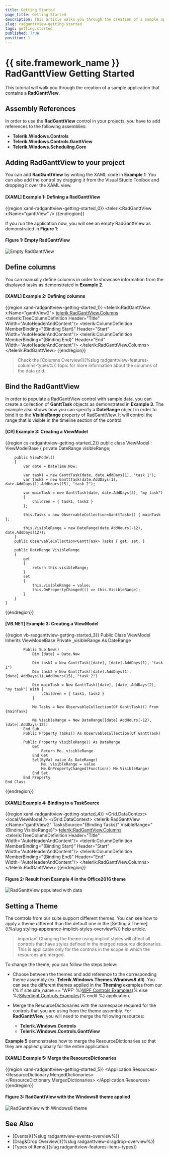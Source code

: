 ```yaml
---
title: Getting Started
page_title: Getting Started
description: This article walks you through the creation of a sample application containing RadGanttView.
slug: radganttview-getting-started
tags: getting,started
published: True
position: 1
---
```


# {{ site.framework_name }} RadGanttView Getting Started

This tutorial will walk you through the creation of a sample application that contains a __RadGanttView__.

## Assembly References

In order to use the __RadGanttView__ control in your projects, you have to add references to the following assemblies:			

* __Telerik.Windows.Controls__
* __Telerik.Windows.Controls.GanttView__
* __Telerik.Windows.Scheduling.Core__

## Adding RadGanttView to your project

You can add __RadGanttView__ by writing the XAML code in __Example 1__. You can also add the control by dragging it from the Visual Studio Toolbox and dropping it over the XAML view. 

#### __[XAML] Example 1: Defining a RadGanttView__

{{region xaml-radganttview-getting-started_0}}
	<UserControl xmlns:telerik="http://schemas.telerik.com/2008/xaml/presentation">
	    <Grid>
	        <telerik:RadGanttView x:Name="ganttView" />
	    </Grid>
	</UserControl>
{{endregion}}

If you run the application now, you will see an empty RadGanttView as demonstrated in __Figure 1__:

#### __Figure 1: Empty RadGanttView__
![Empty RadGanttView](images/ganttview_gettingstarted_010.png)

## Define columns

You can manually define columns in order to showcase information from the displayed tasks as demonstrated in __Example 2__.

#### __[XAML] Example 2: Defining columns__

{{region xaml-radganttview-getting-started_1}}
	<telerik:RadGanttView x:Name="ganttView2">
	    <telerik:RadGanttView.Columns>
	        <telerik:TreeColumnDefinition Header="Title" Width="AutoHeaderAndContent"/>
	        <telerik:ColumnDefinition MemberBinding="{Binding Start}" Header="Start" Width="AutoHeaderAndContent"/>
	        <telerik:ColumnDefinition MemberBinding="{Binding End}" Header="End" Width="AutoHeaderAndContent"/>
	    </telerik:RadGanttView.Columns>
	</telerik:RadGanttView>
{{endregion}}

>Check the [Columns Overview]({%slug radganttview-features-columns-types%}) topic for more information about the columns of the data grid.    

## Bind the RadGanttView

In order to populate a RadGanttView control with sample data, you can create a collection of __GanttTask__ objects as demonstrated in __Example 3__. The example also shows how you can specify a __DateRange__ object in order to bind it to the __VisibleRange__ property of RadGanttView. It will control the range that is visible in the timeline section of the control.  

#### __[C#] Example 3: Creating a ViewModel__

{{region cs-radganttview-getting-started_2}}
    public class ViewModel : ViewModelBase
    {
        private DateRange visibleRange;

        public ViewModel()
        {
            var date = DateTime.Now;

            var task1 = new GanttTask(date, date.AddDays(1), "task 1");
            var task2 = new GanttTask(date.AddDays(1), date.AddDays(1).AddHours(15), "task 2");

            var mainTask = new GanttTask(date, date.AddDays(2), "my task")
            {
                Children = { task1, task2 }
            };

            this.Tasks = new ObservableCollection<GanttTask>() { mainTask };

            this.VisibleRange = new DateRange(date.AddHours(-12), date.AddDays(12));
        }
        public ObservableCollection<GanttTask> Tasks { get; set; }

        public DateRange VisibleRange
        {
            get
            {
                return this.visibleRange;
            }
            set
            {
                this.visibleRange = value;
                this.OnPropertyChanged(() => this.VisibleRange);
            }
        }
    }
{{endregion}}

#### __[VB.NET] Example 3: Creating a ViewModel__

{{region vb-radganttview-getting-started_3}}
	Public Class ViewModel
		Inherits ViewModelBase
			Private _visibleRange As DateRange

			Public Sub New()
				Dim [date] = Date.Now

				Dim task1 = New GanttTask([date], [date].AddDays(1), "task 1")
				Dim task2 = New GanttTask([date].AddDays(1), [date].AddDays(1).AddHours(15), "task 2")

				Dim mainTask = New GanttTask([date], [date].AddDays(2), "my task") With {
					.Children = { task1, task2 }
				}

				Me.Tasks = New ObservableCollection(Of GanttTask)() From {mainTask}

				Me.VisibleRange = New DateRange([date].AddHours(-12), [date].AddDays(12))
			End Sub
			Public Property Tasks() As ObservableCollection(Of GanttTask)

			Public Property VisibleRange() As DateRange
				Get
					Return Me._visibleRange
				End Get
				Set(ByVal value As DateRange)
					Me._visibleRange = value
					Me.OnPropertyChanged(Function() Me.VisibleRange)
				End Set
			End Property
	End Class
{{endregion}}

#### __[XAML] Example 4: Binding to a TaskSource__

{{region xaml-radganttview-getting-started_4}}
	<Grid>
        <Grid.DataContext>
            <local:ViewModel />
        </Grid.DataContext>
        <telerik:RadGanttView x:Name="ganttView2" TasksSource="{Binding Tasks}" VisibleRange="{Binding VisibleRange}">
            <telerik:RadGanttView.Columns>
                <telerik:TreeColumnDefinition Header="Title" Width="AutoHeaderAndContent"/>
                <telerik:ColumnDefinition MemberBinding="{Binding Start}" Header="Start" Width="AutoHeaderAndContent"/>
                <telerik:ColumnDefinition MemberBinding="{Binding End}" Header="End" Width="AutoHeaderAndContent"/>
            </telerik:RadGanttView.Columns>
        </telerik:RadGanttView>
    </Grid>
{{endregion}}

#### __Figure 2: Result from Example 4 in the Office2016 theme__

![RadGanttView populated with data](images/ganttview_gettingstarted_020.png)

## Setting a Theme

The controls from our suite support different themes. You can see how to apply a theme different than the default one in the [Setting a Theme]({%slug styling-apperance-implicit-styles-overview%}) help article.

>important Changing the theme using implicit styles will affect all controls that have styles defined in the merged resource dictionaries. This is applicable only for the controls in the scope in which the resources are merged. 

To change the theme, you can follow the steps below:
* Choose between the themes and add reference to the corresponding theme assembly (ex: **Telerik.Windows.Themes.Windows8.dll**). You can see the different themes applied in the **Theming** examples from our {% if site.site_name == 'WPF' %}[WPF Controls Examples](https://demos.telerik.com/wpf/){% else %}[Silverlight Controls Examples](https://demos.telerik.com/silverlight/#GridView/Theming){% endif %} application.

* Merge the ResourceDictionaries with the namespace required for the controls that you are using from the theme assembly. For __RadGanttView__, you will need to merge the following resources:

	* __Telerik.Windows.Controls__
	* __Telerik.Windows.Controls.GanttView__

__Example 5__ demonstrates how to merge the ResourceDictionaries so that they are applied globally for the entire application.

#### __[XAML] Example 5: Merge the ResourceDictionaries__  
{{region xaml-radganttview-getting-started_5}}
	<Application.Resources>
		<ResourceDictionary>
			<ResourceDictionary.MergedDictionaries>
				<ResourceDictionary Source="/Telerik.Windows.Themes.Windows8;component/Themes/System.Windows.xaml"/>
				<ResourceDictionary Source="/Telerik.Windows.Themes.Windows8;component/Themes/Telerik.Windows.Controls.xaml"/>
				<ResourceDictionary Source="/Telerik.Windows.Themes.Windows8;component/Themes/Telerik.Windows.Controls.GanttView.xaml"/>
			</ResourceDictionary.MergedDictionaries>
		</ResourceDictionary>
	</Application.Resources>
{{endregion}}
	
#### __Figure 3: RadGanttView with the Windows8 theme applied__
![RadGanttView with Windows8 theme](images/ganttview_gettingstarted_windows8theme.png)

## See Also

* [Events]({%slug radganttview-events-overview%})
* [Drag&Drop Overview]({%slug radganttview-dragdrop-overview%})
* [Types of Items]({slug radganttview-features-items-types})
